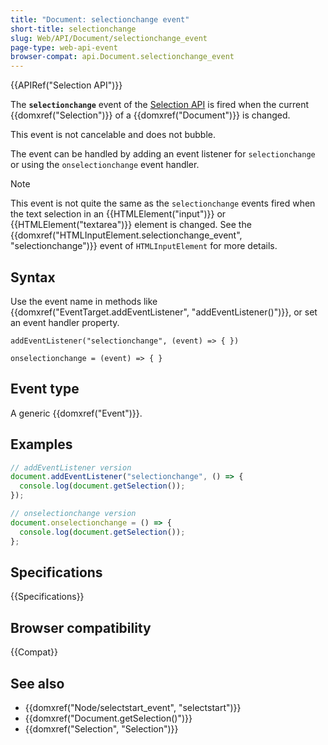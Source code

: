 ```yaml
---
title: "Document: selectionchange event"
short-title: selectionchange
slug: Web/API/Document/selectionchange_event
page-type: web-api-event
browser-compat: api.Document.selectionchange_event
---
```


{{APIRef("Selection API")}}

The **`selectionchange`** event of the [Selection API](/en-US/docs/Web/API/Selection) is fired when the current {{domxref("Selection")}} of a {{domxref("Document")}} is changed.

This event is not cancelable and does not bubble.

The event can be handled by adding an event listener for `selectionchange` or using the `onselectionchange` event handler.

> [!NOTE]
> This event is not quite the same as the `selectionchange` events fired when the text selection in an {{HTMLElement("input")}} or {{HTMLElement("textarea")}} element is changed. See the {{domxref("HTMLInputElement.selectionchange_event", "selectionchange")}} event of `HTMLInputElement` for more details.

## Syntax

Use the event name in methods like {{domxref("EventTarget.addEventListener", "addEventListener()")}}, or set an event handler property.

```js-nolint
addEventListener("selectionchange", (event) => { })

onselectionchange = (event) => { }
```

## Event type

A generic {{domxref("Event")}}.

## Examples

```js
// addEventListener version
document.addEventListener("selectionchange", () => {
  console.log(document.getSelection());
});

// onselectionchange version
document.onselectionchange = () => {
  console.log(document.getSelection());
};
```

## Specifications

{{Specifications}}

## Browser compatibility

{{Compat}}

## See also

- {{domxref("Node/selectstart_event", "selectstart")}}
- {{domxref("Document.getSelection()")}}
- {{domxref("Selection", "Selection")}}

